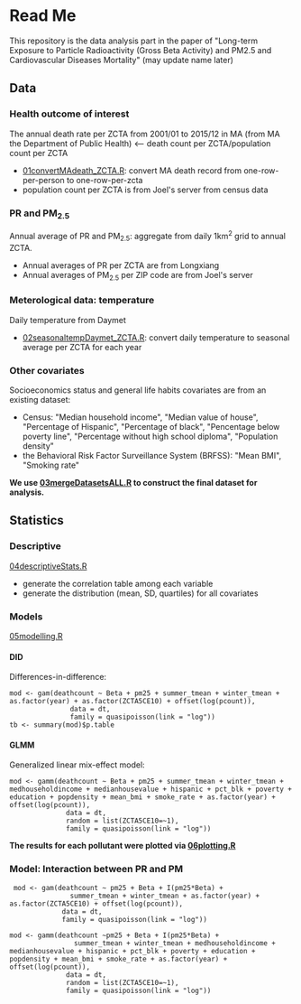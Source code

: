 # Read Me

This repository is the data analysis part in the paper of "Long-term Exposure to Particle Radioactivity (Gross Beta Activity) and PM2.5 and Cardiovascular Diseases Mortality" (may update name later)

## Data

### Health outcome of interest

The annual death rate per ZCTA from 2001/01 to 2015/12 in MA (from MA the Department of Public Health) \<-- death count per ZCTA/population count per ZCTA

-   [01convertMAdeath_ZCTA.R](https://github.com/ShuxinD/betaRadiation_CVD/blob/main/codes/01convertMAdeath_ZCTA.R): convert MA death record from one-row-per-person to one-row-per-zcta
-   population count per ZCTA is from Joel's server from census data

### PR and PM<sub>2.5</sub>

Annual average of PR and PM<sub>2.5</sub>: aggregate from daily 1km<sup>2</sup> grid to annual ZCTA.

-   Annual averages of PR per ZCTA are from Longxiang
-   Annual averages of PM<sub>2.5</sub> per ZIP code are from Joel's server

### Meterological data: temperature

Daily temperature from Daymet

-   [02seasonaltempDaymet_ZCTA.R](https://github.com/ShuxinD/betaRadiation_CVD/blob/main/codes/02seasonaltempDaymet_ZCTA.R): convert daily temperature to seasonal average per ZCTA for each year

### Other covariates

Socioeconomics status and general life habits covariates are from an existing dataset:

-   Census: "Median household income", "Median value of house", "Percentage of Hispanic", "Percentage of black", "Pencentage below poverty line", "Percentage without high school diploma", "Population density"
-   the Behavioral Risk Factor Surveillance System (BRFSS): "Mean BMI", "Smoking rate"

**We use [03mergeDatasetsALL.R](https://github.com/ShuxinD/betaRadiation_CVD/blob/main/codes/03mergeDatasetsALL.R) to construct the final dataset for analysis.**

## Statistics

### Descriptive

[04descriptiveStats.R](https://github.com/ShuxinD/betaRadiation_CVD/blob/main/codes/04descriptiveStats.R)

-   generate the correlation table among each variable
-   generate the distribution (mean, SD, quartiles) for all covariates

### Models

[05modelling.R](https://github.com/ShuxinD/betaRadiation_CVD/blob/main/codes/05modelling.R)

#### DID

Differences-in-difference:

``` {.r}
mod <- gam(deathcount ~ Beta + pm25 + summer_tmean + winter_tmean + as.factor(year) + as.factor(ZCTA5CE10) + offset(log(pcount)),
               data = dt,
               family = quasipoisson(link = "log"))
tb <- summary(mod)$p.table
```

#### GLMM

Generalized linear mix-effect model:

``` {.r}
mod <- gamm(deathcount ~ Beta + pm25 + summer_tmean + winter_tmean + medhouseholdincome + medianhousevalue + hispanic + pct_blk + poverty + education + popdensity + mean_bmi + smoke_rate + as.factor(year) + offset(log(pcount)),
              data = dt,
              random = list(ZCTA5CE10=~1),
              family = quasipoisson(link = "log"))
```

**The results for each pollutant were plotted via [06plotting.R](https://github.com/ShuxinD/betaRadiation_CVD/blob/main/codes/06plotting.R)**

### Model: Interaction between PR and PM

``` {.r}
 mod <- gam(deathcount ~ pm25 + Beta + I(pm25*Beta) + 
               summer_tmean + winter_tmean + as.factor(year) + as.factor(ZCTA5CE10) + offset(log(pcount)),
             data = dt,
             family = quasipoisson(link = "log"))

mod <- gamm(deathcount ~pm25 + Beta + I(pm25*Beta) + 
                summer_tmean + winter_tmean + medhouseholdincome + medianhousevalue + hispanic + pct_blk + poverty + education + popdensity + mean_bmi + smoke_rate + as.factor(year) + offset(log(pcount)),
              data = dt,
              random = list(ZCTA5CE10=~1),
              family = quasipoisson(link = "log"))
```
